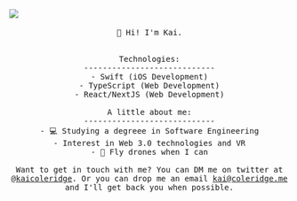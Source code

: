## ![](https://komarev.com/ghpvc/?username=kaicoleridge&color=blueviolet)
<p align="center">
   <samp>
   👋 Hi! I'm Kai.
      <br>
    <br>
    <br>
    Technologies:
    <br>
    ----------------------------
    <br>
    - Swift (iOS Development)
    <br>
    - TypeScript (Web Development)
    <br>
    - React/NextJS (Web Development)
    <br>
    <br>
       A little about me:
    <br>
    ----------------------------
    <br>
    - 💻 Studying a degreee in Software Engineering
    <br>
    - Interest in Web 3.0 technologies and VR
    <br>
    - 🚁 Fly drones when I can
    <br>
      <br>
Want to get in touch with me? You can DM me on twitter at <a href="https://twitter.com/kaicoleridge">@kaicoleridge</a>. Or you can drop me an email <a href="mailto:kai@coleridge.me">kai@coleridge.me</a> <br>and I'll get back you when possible.
      <samp/>
 </p>


